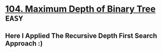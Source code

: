 # [104. Maximum Depth of Binary Tree](https://leetcode.com/problems/maximum-depth-of-binary-tree/description/) `EASY`
## Here I Applied The Recursive Depth First Search Approach :)

